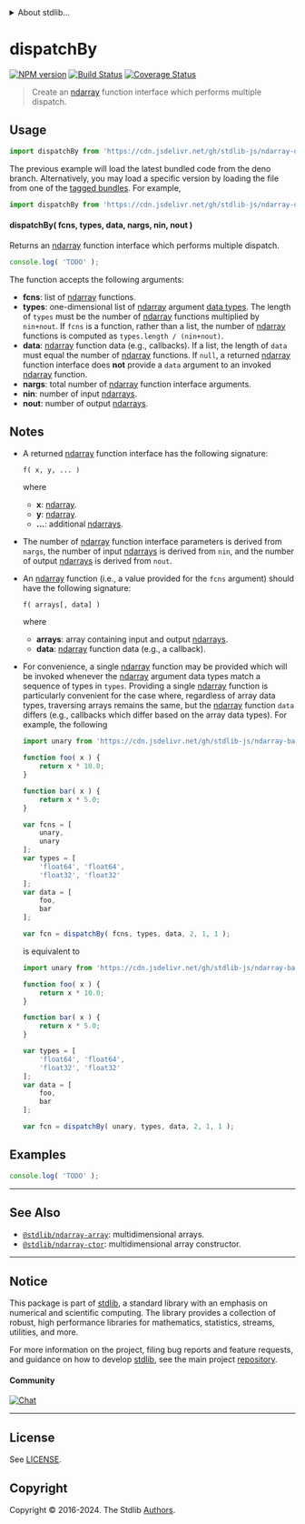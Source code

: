 <!--

@license Apache-2.0

Copyright (c) 2022 The Stdlib Authors.

Licensed under the Apache License, Version 2.0 (the "License");
you may not use this file except in compliance with the License.
You may obtain a copy of the License at

   http://www.apache.org/licenses/LICENSE-2.0

Unless required by applicable law or agreed to in writing, software
distributed under the License is distributed on an "AS IS" BASIS,
WITHOUT WARRANTIES OR CONDITIONS OF ANY KIND, either express or implied.
See the License for the specific language governing permissions and
limitations under the License.

-->


<details>
  <summary>
    About stdlib...
  </summary>
  <p>We believe in a future in which the web is a preferred environment for numerical computation. To help realize this future, we've built stdlib. stdlib is a standard library, with an emphasis on numerical and scientific computation, written in JavaScript (and C) for execution in browsers and in Node.js.</p>
  <p>The library is fully decomposable, being architected in such a way that you can swap out and mix and match APIs and functionality to cater to your exact preferences and use cases.</p>
  <p>When you use stdlib, you can be absolutely certain that you are using the most thorough, rigorous, well-written, studied, documented, tested, measured, and high-quality code out there.</p>
  <p>To join us in bringing numerical computing to the web, get started by checking us out on <a href="https://github.com/stdlib-js/stdlib">GitHub</a>, and please consider <a href="https://opencollective.com/stdlib">financially supporting stdlib</a>. We greatly appreciate your continued support!</p>
</details>

# dispatchBy

[![NPM version][npm-image]][npm-url] [![Build Status][test-image]][test-url] [![Coverage Status][coverage-image]][coverage-url] <!-- [![dependencies][dependencies-image]][dependencies-url] -->

> Create an [ndarray][@stdlib/ndarray/ctor] function interface which performs multiple dispatch.

<section class="intro">

</section>

<!-- /.intro -->



<section class="usage">

## Usage

```javascript
import dispatchBy from 'https://cdn.jsdelivr.net/gh/stdlib-js/ndarray-dispatch-by@deno/mod.js';
```
The previous example will load the latest bundled code from the deno branch. Alternatively, you may load a specific version by loading the file from one of the [tagged bundles](https://github.com/stdlib-js/ndarray-dispatch-by/tags). For example,

```javascript
import dispatchBy from 'https://cdn.jsdelivr.net/gh/stdlib-js/ndarray-dispatch-by@v0.2.2-deno/mod.js';
```

#### dispatchBy( fcns, types, data, nargs, nin, nout )

Returns an [ndarray][@stdlib/ndarray/ctor] function interface which performs multiple dispatch.

<!-- eslint-disable array-element-newline -->

```javascript
console.log( 'TODO' );
```

The function accepts the following arguments:

-   **fcns**: list of [ndarray][@stdlib/ndarray/ctor] functions.
-   **types**: one-dimensional list of [ndarray][@stdlib/ndarray/ctor] argument [data types][@stdlib/ndarray/dtypes]. The length of `types` must be the number of [ndarray][@stdlib/ndarray/ctor] functions multiplied by `nin+nout`. If `fcns` is a function, rather than a list, the number of [ndarray][@stdlib/ndarray/ctor] functions is computed as `types.length / (nin+nout)`.
-   **data**: [ndarray][@stdlib/ndarray/ctor] function data (e.g., callbacks). If a list, the length of `data` must equal the number of [ndarray][@stdlib/ndarray/ctor] functions. If `null`, a returned [ndarray][@stdlib/ndarray/ctor] function interface does **not** provide a `data` argument to an invoked [ndarray][@stdlib/ndarray/ctor] function.
-   **nargs**: total number of [ndarray][@stdlib/ndarray/ctor] function interface arguments.
-   **nin**: number of input [ndarrays][@stdlib/ndarray/ctor].
-   **nout**: number of output [ndarrays][@stdlib/ndarray/ctor].

</section>

<!-- /.usage -->

<section class="notes">

## Notes

-   A returned [ndarray][@stdlib/ndarray/ctor] function interface has the following signature:

    ```text
    f( x, y, ... )
    ```

    where

    -   **x**: [ndarray][@stdlib/ndarray/ctor].
    -   **y**: [ndarray][@stdlib/ndarray/ctor].
    -   **...**: additional [ndarrays][@stdlib/ndarray/ctor].

-   The number of [ndarray][@stdlib/ndarray/ctor] function interface parameters is derived from `nargs`, the number of input [ndarrays][@stdlib/ndarray/ctor] is derived from `nin`, and the number of output [ndarrays][@stdlib/ndarray/ctor] is derived from `nout`.

-   An [ndarray][@stdlib/ndarray/ctor] function (i.e., a value provided for the `fcns` argument) should have the following signature:

    ```text
    f( arrays[, data] )
    ```

    where

    -   **arrays**: array containing input and output [ndarrays][@stdlib/ndarray/ctor].
    -   **data**: [ndarray][@stdlib/ndarray/ctor] function data (e.g., a callback).

-   For convenience, a single [ndarray][@stdlib/ndarray/ctor] function may be provided which will be invoked whenever the [ndarray][@stdlib/ndarray/ctor] argument data types match a sequence of types in `types`. Providing a single [ndarray][@stdlib/ndarray/ctor] function is particularly convenient for the case where, regardless of array data types, traversing arrays remains the same, but the [ndarray][@stdlib/ndarray/ctor] function `data` differs (e.g., callbacks which differ based on the array data types). For example, the following

    <!-- eslint-disable array-element-newline -->

    ```javascript
    import unary from 'https://cdn.jsdelivr.net/gh/stdlib-js/ndarray-base-unary-by@deno/mod.js';

    function foo( x ) {
        return x * 10.0;
    }

    function bar( x ) {
        return x * 5.0;
    }

    var fcns = [
        unary,
        unary
    ];
    var types = [
        'float64', 'float64',
        'float32', 'float32'
    ];
    var data = [
        foo,
        bar
    ];

    var fcn = dispatchBy( fcns, types, data, 2, 1, 1 );
    ```

    is equivalent to

    <!-- eslint-disable array-element-newline -->

    ```javascript
    import unary from 'https://cdn.jsdelivr.net/gh/stdlib-js/ndarray-base-unary-by@deno/mod.js';

    function foo( x ) {
        return x * 10.0;
    }

    function bar( x ) {
        return x * 5.0;
    }

    var types = [
        'float64', 'float64',
        'float32', 'float32'
    ];
    var data = [
        foo,
        bar
    ];

    var fcn = dispatchBy( unary, types, data, 2, 1, 1 );
    ```

</section>

<!-- /.notes -->

<section class="examples">

## Examples

<!-- eslint no-undef: "error" -->

```javascript
console.log( 'TODO' );
```

</section>

<!-- /.examples -->

<!-- Section for related `stdlib` packages. Do not manually edit this section, as it is automatically populated. -->

<section class="related">

* * *

## See Also

-   <span class="package-name">[`@stdlib/ndarray-array`][@stdlib/ndarray/array]</span><span class="delimiter">: </span><span class="description">multidimensional arrays.</span>
-   <span class="package-name">[`@stdlib/ndarray-ctor`][@stdlib/ndarray/ctor]</span><span class="delimiter">: </span><span class="description">multidimensional array constructor.</span>

</section>

<!-- /.related -->

<!-- Section for all links. Make sure to keep an empty line after the `section` element and another before the `/section` close. -->


<section class="main-repo" >

* * *

## Notice

This package is part of [stdlib][stdlib], a standard library with an emphasis on numerical and scientific computing. The library provides a collection of robust, high performance libraries for mathematics, statistics, streams, utilities, and more.

For more information on the project, filing bug reports and feature requests, and guidance on how to develop [stdlib][stdlib], see the main project [repository][stdlib].

#### Community

[![Chat][chat-image]][chat-url]

---

## License

See [LICENSE][stdlib-license].


## Copyright

Copyright &copy; 2016-2024. The Stdlib [Authors][stdlib-authors].

</section>

<!-- /.stdlib -->

<!-- Section for all links. Make sure to keep an empty line after the `section` element and another before the `/section` close. -->

<section class="links">

[npm-image]: http://img.shields.io/npm/v/@stdlib/ndarray-dispatch-by.svg
[npm-url]: https://npmjs.org/package/@stdlib/ndarray-dispatch-by

[test-image]: https://github.com/stdlib-js/ndarray-dispatch-by/actions/workflows/test.yml/badge.svg?branch=v0.2.2
[test-url]: https://github.com/stdlib-js/ndarray-dispatch-by/actions/workflows/test.yml?query=branch:v0.2.2

[coverage-image]: https://img.shields.io/codecov/c/github/stdlib-js/ndarray-dispatch-by/main.svg
[coverage-url]: https://codecov.io/github/stdlib-js/ndarray-dispatch-by?branch=main

<!--

[dependencies-image]: https://img.shields.io/david/stdlib-js/ndarray-dispatch-by.svg
[dependencies-url]: https://david-dm.org/stdlib-js/ndarray-dispatch-by/main

-->

[chat-image]: https://img.shields.io/gitter/room/stdlib-js/stdlib.svg
[chat-url]: https://app.gitter.im/#/room/#stdlib-js_stdlib:gitter.im

[stdlib]: https://github.com/stdlib-js/stdlib

[stdlib-authors]: https://github.com/stdlib-js/stdlib/graphs/contributors

[umd]: https://github.com/umdjs/umd
[es-module]: https://developer.mozilla.org/en-US/docs/Web/JavaScript/Guide/Modules

[deno-url]: https://github.com/stdlib-js/ndarray-dispatch-by/tree/deno
[deno-readme]: https://github.com/stdlib-js/ndarray-dispatch-by/blob/deno/README.md
[umd-url]: https://github.com/stdlib-js/ndarray-dispatch-by/tree/umd
[umd-readme]: https://github.com/stdlib-js/ndarray-dispatch-by/blob/umd/README.md
[esm-url]: https://github.com/stdlib-js/ndarray-dispatch-by/tree/esm
[esm-readme]: https://github.com/stdlib-js/ndarray-dispatch-by/blob/esm/README.md
[branches-url]: https://github.com/stdlib-js/ndarray-dispatch-by/blob/main/branches.md

[stdlib-license]: https://raw.githubusercontent.com/stdlib-js/ndarray-dispatch-by/main/LICENSE

[@stdlib/ndarray/array]: https://github.com/stdlib-js/ndarray-array/tree/deno

[@stdlib/ndarray/ctor]: https://github.com/stdlib-js/ndarray-ctor/tree/deno

[@stdlib/ndarray/dtypes]: https://github.com/stdlib-js/ndarray-dtypes/tree/deno

<!-- <related-links> -->

<!-- </related-links> -->

</section>

<!-- /.links -->
